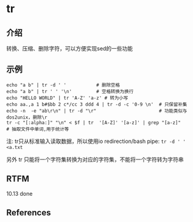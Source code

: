 
# tr

## 介绍

转换、压缩、删除字符，可以方便实现sed的一些功能

## 示例

```text
echo "a b" | tr -d ' '           # 删除空格
echo "a b" | tr ' ' '\n'         # 空格转换为换行
echo "HELLO WORLD" | tr 'A-Z' 'a-z' # 转为小写
echo aa.,a 1 b#$bb 2 c*/cc 3 ddd 4 | tr -d -c '0-9 \n'  # 只保留补集
echo -n  -e "ab\r\n" | tr -d "\r"                       # 功能类似与dos2unix，删除\r
tr -c "[:alpha:]" "\n" < $f | tr  '[A-Z]' '[a-z]' | grep "[a-z]"            # 抽取文件中单词,用于统计等
```

注: tr只从标准输入读取数据，所以使用io redirection/bash pipe: `tr -d ' ' <a.txt`

另外 tr 只能将一个字符集转换为对应的字符集，不能将一个字符转为字符串

## RTFM

10.13 done 

## References


